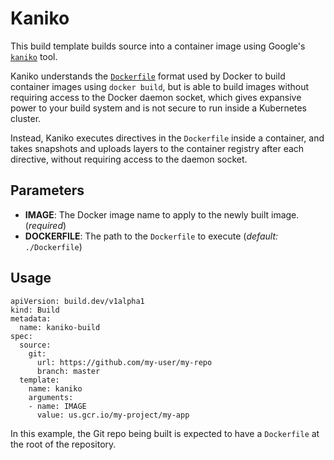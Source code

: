 # Kaniko

This build template builds source into a container image using Google's
[`kaniko`](https://github.com/GoogleCloudPlatform/kaniko) tool.

Kaniko understands the
[`Dockerfile`](https://docs.docker.com/engine/reference/builder/) format used by
Docker to build container images using `docker build`, but is able to build
images without requiring access to the Docker daemon socket, which gives
expansive power to your build system and is not secure to run inside a
Kubernetes cluster.

Instead, Kaniko executes directives in the `Dockerfile` inside a container,
and takes snapshots and uploads layers to the container registry after each
directive, without requiring access to the daemon socket.

## Parameters

* **IMAGE**: The Docker image name to apply to the newly built image.
  (_required_)
* **DOCKERFILE**: The path to the `Dockerfile` to execute (_default:_
  `./Dockerfile`)

## Usage

```
apiVersion: build.dev/v1alpha1
kind: Build
metadata:
  name: kaniko-build
spec:
  source:
    git:
      url: https://github.com/my-user/my-repo
      branch: master
  template:
    name: kaniko
    arguments:
    - name: IMAGE
      value: us.gcr.io/my-project/my-app
```

In this example, the Git repo being built is expected to have a `Dockerfile` at
the root of the repository.
